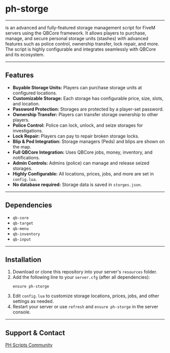 # ph-storge
---
is an advanced and fully-featured storage management script for FiveM servers using the QBCore framework. It allows players to purchase, manage, and secure personal storage units (stashes) with advanced features such as police control, ownership transfer, lock repair, and more. The script is highly configurable and integrates seamlessly with QBCore and its ecosystem.

---

## Features
- **Buyable Storage Units:** Players can purchase storage units at configured locations.
- **Customizable Storage:** Each storage has configurable price, size, slots, and location.
- **Password Protection:** Storages are protected by a player-set password.
- **Ownership Transfer:** Players can transfer storage ownership to other players.
- **Police Control:** Police can lock, unlock, and seize storages for investigations.
- **Lock Repair:** Players can pay to repair broken storage locks.
- **Blip & Ped Integration:** Storage managers (Peds) and blips are shown on the map.
- **Full QBCore Integration:** Uses QBCore jobs, money, inventory, and notifications.
- **Admin Controls:** Admins (police) can manage and release seized storages.
- **Highly Configurable:** All locations, prices, jobs, and more are set in `config.lua`.
- **No database required:** Storage data is saved in `storges.json`.

---

## Dependencies
  - `qb-core`
  - `qb-target`
  - `qb-menu`
  - `qb-inventory`
  - `qb-input`

---

## Installation
1. Download or clone this repository into your server's `resources` folder.
2. Add the following line to your `server.cfg` (after all dependencies):
   ```
   ensure ph-storge
   ```
3. Edit `config.lua` to customize storage locations, prices, jobs, and other settings as needed.
4. Restart your server or use `refresh` and `ensure ph-storge` in the server console.

---

## Support & Contact
[PH Scripts Community](https://discord.gg/MyXQHPX9U8)